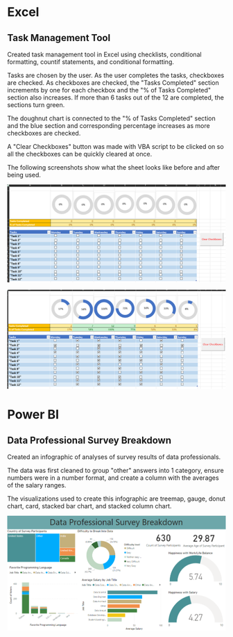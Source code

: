 # Excel
##  Task Management Tool
Created task management tool in Excel using checklists, conditional formatting, countif statements, and conditional formatting.

Tasks are chosen by the user. As the user completes the tasks, checkboxes are checked. As checkboxes are checked, the "Tasks Completed" section increments by one for each checkbox and the "% of Tasks Completed" section also increases. If more than 6 tasks out of the 12 are completed, the sections turn green.

The doughnut chart is connected to the "% of Tasks Completed" section and the blue section and corresponding percentage increases as more checkboxes are checked.

A "Clear Checkboxes" button was made with VBA script to be clicked on so all the checkboxes can be quickly cleared at once.

The following screenshots show what the sheet looks like before and after being used.

![](./Images/Clear_Task_Management.png)

![](./Images/Example_Task_Management.png)

# Power BI
## Data Professional Survey Breakdown
Created an infographic of analyses of survey results of data professionals.

The data was first cleaned to group "other" answers into 1 category, ensure numbers were in a number format, and create a column with the averages of the salary ranges.

The visualizations used to create this infographic are treemap, gauge, donut chart, card, stacked bar chart, and stacked column chart.

![](./Images/Data_Professional_Survey_Breakdown.png)

